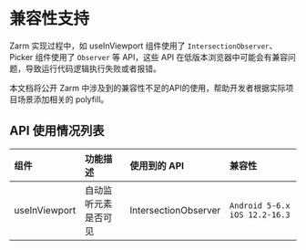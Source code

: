 # 兼容性支持

Zarm 实现过程中，如 useInViewport 组件使用了 `IntersectionObserver`、Picker 组件使用了 `Observer` 等 API，这些 API 在低版本浏览器中可能会有兼容问题，导致运行代码逻辑执行失败或者报错。

本文档将公开 Zarm 中涉及到的兼容性不足的API的使用，帮助开发者根据实际项目场景添加相关的 polyfill。

## API 使用情况列表

| 组件     | 功能描述 | 使用到的 API | 兼容性                             |
| :------- | :----- | :----- | :------------------------------- |
| useInViewport  | 自动监听元素是否可见 | IntersectionObserver | `Android 5-6.x` `iOS 12.2-16.3` |
